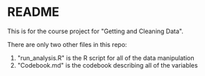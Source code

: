 README
========================================================
This is for the course project for "Getting and Cleaning Data".  
  
There are only two other files in this repo:  
1. "run_analysis.R" is the R script for all of the data manipulation  
2. "Codebook.md" is the codebook describing all of the variables

